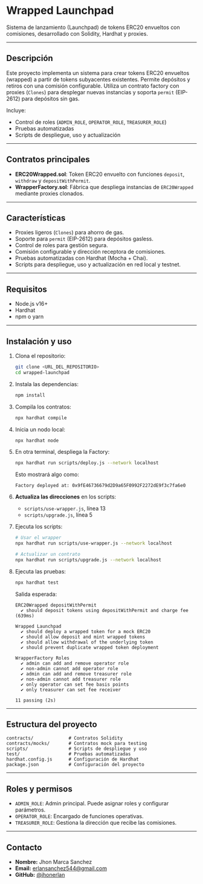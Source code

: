 # Wrapped Launchpad

Sistema de lanzamiento (Launchpad) de tokens ERC20 envueltos con comisiones, desarrollado con Solidity, Hardhat y proxies.

---

## Descripción

Este proyecto implementa un sistema para crear tokens ERC20 envueltos (wrapped) a partir de tokens subyacentes existentes. Permite depósitos y retiros con una comisión configurable. Utiliza un contrato factory con proxies (`Clones`) para desplegar nuevas instancias y soporta `permit` (EIP-2612) para depósitos sin gas.

Incluye:

- Control de roles (`ADMIN_ROLE`, `OPERATOR_ROLE`, `TREASURER_ROLE`)
- Pruebas automatizadas
- Scripts de despliegue, uso y actualización

---

## Contratos principales

- **ERC20Wrapped.sol**: Token ERC20 envuelto con funciones `deposit`, `withdraw` y `depositWithPermit`.
- **WrapperFactory.sol**: Fábrica que despliega instancias de `ERC20Wrapped` mediante proxies clonados.

---

## Características

- Proxies ligeros (`Clones`) para ahorro de gas.
- Soporte para `permit` (EIP-2612) para depósitos gasless.
- Control de roles para gestión segura.
- Comisión configurable y dirección receptora de comisiones.
- Pruebas automatizadas con Hardhat (Mocha + Chai).
- Scripts para despliegue, uso y actualización en red local y testnet.

---

## Requisitos

- Node.js v16+
- Hardhat
- npm o yarn

---

## Instalación y uso

1. Clona el repositorio:

   ```bash
   git clone <URL_DEL_REPOSITORIO>
   cd wrapped-launchpad
   ```

2. Instala las dependencias:

   ```bash
   npm install
   ```

3. Compila los contratos:

   ```bash
   npx hardhat compile
   ```

4. Inicia un nodo local:

   ```bash
   npx hardhat node
   ```

5. En otra terminal, despliega la Factory:

   ```bash
   npx hardhat run scripts/deploy.js --network localhost
   ```

   Esto mostrará algo como:

   ```
   Factory deployed at: 0x9fE46736679d2D9a65F0992F2272dE9f3c7fa6e0
   ```

6. **Actualiza las direcciones** en los scripts:

   - `scripts/use-wrapper.js`, línea 13
   - `scripts/upgrade.js`, línea 5

7. Ejecuta los scripts:

   ```bash
   # Usar el wrapper
   npx hardhat run scripts/use-wrapper.js --network localhost

   # Actualizar un contrato
   npx hardhat run scripts/upgrade.js --network localhost
   ```

8. Ejecuta las pruebas:

   ```bash
   npx hardhat test
   ```

   Salida esperada:

   ```
   ERC20Wrapped depositWithPermit
     ✔ should deposit tokens using depositWithPermit and charge fee (639ms)

   Wrapped Launchpad
     ✔ should deploy a wrapped token for a mock ERC20
     ✔ should allow deposit and mint wrapped tokens
     ✔ should allow withdrawal of the underlying token
     ✔ should prevent duplicate wrapped token deployment

   WrapperFactory Roles
     ✔ admin can add and remove operator role
     ✔ non-admin cannot add operator role
     ✔ admin can add and remove treasurer role
     ✔ non-admin cannot add treasurer role
     ✔ only operator can set fee basis points
     ✔ only treasurer can set fee receiver

   11 passing (2s)
   ```

---

## Estructura del proyecto

```
contracts/             # Contratos Solidity
contracts/mocks/       # Contratos mock para testing
scripts/               # Scripts de despliegue y uso
test/                  # Pruebas automatizadas
hardhat.config.js      # Configuración de Hardhat
package.json           # Configuración del proyecto
```

---

## Roles y permisos

- `ADMIN_ROLE`: Admin principal. Puede asignar roles y configurar parámetros.
- `OPERATOR_ROLE`: Encargado de funciones operativas.
- `TREASURER_ROLE`: Gestiona la dirección que recibe las comisiones.

---

## Contacto

- **Nombre:** Jhon Marca Sanchez  
- **Email:** erlansanchez544@gmail.com  
- **GitHub:** [@jhonerlan](https://github.com/jhonerlan)
